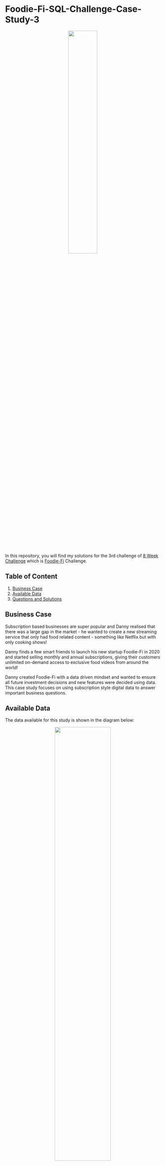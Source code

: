 # Foodie-Fi-SQL-Challenge-Case-Study-3
<p align = "center">
<img src="https://8weeksqlchallenge.com/images/case-study-designs/3.png" width="43%" height="43%">
</p>

In this repository, you will find my solutions for the 3rd challenge of [8 Week Challenge](https://8weeksqlchallenge.com/) which is [Foodie-Fi](https://8weeksqlchallenge.com/case-study-3/) Challenge.
## Table of Content
1. [Business Case](#business-case)
2. [Available Data](#available-data)
3. [Questions and Solutions](#questions-and-solutions)

## Business Case
Subscription based businesses are super popular and Danny realised that there was a large gap in the market - he wanted to create a new streaming service that only had food related content - something like Netflix but with only cooking shows!

Danny finds a few smart friends to launch his new startup Foodie-Fi in 2020 and started selling monthly and annual subscriptions, giving their customers unlimited on-demand access to exclusive food videos from around the world!

Danny created Foodie-Fi with a data driven mindset and wanted to ensure all future investment decisions and new features were decided using data. This case study focuses on using subscription style digital data to answer important business questions.

## Available Data
The data available for this study is shown in the diagram below:

<p align = "center">
<img src = "https://8weeksqlchallenge.com/images/case-study-3-erd.png" width = "60%" height = "60%"></img></p>

### `plans` table 
<Details>
    <summary>Table Details</summary>
&nbsp;
  
|plan_id|plan_name    |price |
|-------|-------------|------|
|0      |trial        |0.00  |
|1      |basic monthly|9.90  |
|2      |pro monthly  |19.90 |
|3      |pro annual   |199.00|
|4      |churn        |NULL  |

* Customers can choose which plans to join Foodie-Fi when they first sign up.
* Basic plan customers have limited access and can only stream their videos and is only available monthly at $9.90
* Pro plan customers have no watch time limits and are able to download videos for offline viewing. Pro plans start at $19.90 a month or $199 for an annual subscription.
* Customers can sign up to an initial 7 day free trial will automatically continue with the pro monthly subscription plan unless they cancel, downgrade to basic or upgrade to an annual pro plan at any point during the trial.
* When customers cancel their Foodie-Fi service - they will have a `churn` plan record with a `null` price but their plan will continue until the end of the billing period.
</Details>

### `subscriptions` table
<Details>
    <summary>Table Details</summary>
&nbsp;  

|customer_id|plan_id      |start_date|plan_id|plan_name    |price |
|-----------|-------------|----------|-------|-------------|------|
|1          |0            |2020-08-01|0      |trial        |0.00  |
|1          |1            |2020-08-08|1      |basic monthly|9.90  |
|2          |0            |2020-09-20|0      |trial        |0.00  |
|2          |3            |2020-09-27|3      |pro annual   |199.00|
|11         |0            |2020-11-19|0      |trial        |0.00  |
|11         |4            |2020-11-26|4      |churn        |NULL  |
|13         |0            |2020-12-15|0      |trial        |0.00  |
|13         |1            |2020-12-22|1      |basic monthly|9.90  |
|13         |2            |2021-03-29|2      |pro monthly  |19.90 |
|15         |0            |2020-03-17|0      |trial        |0.00  |
|15         |2            |2020-03-24|2      |pro monthly  |19.90 |
|15         |4            |2020-04-29|4      |churn        |NULL  |
|16         |0            |2020-05-31|0      |trial        |0.00  |
|16         |1            |2020-06-07|1      |basic monthly|9.90  |
|16         |3            |2020-10-21|3      |pro annual   |199.00|
|18         |0            |2020-07-06|0      |trial        |0.00  |
|18         |2            |2020-07-13|2      |pro monthly  |19.90 |
|19         |0            |2020-06-22|0      |trial        |0.00  |
|19         |2            |2020-06-29|2      |pro monthly  |19.90 |
|19         |3            |2020-08-29|3      |pro annual   |199.00|

* Customer subscriptions show the exact date where their specific `plan_id` starts.
* If customers downgrade from a pro plan or cancel their `subscription` - the higher plan will remain in place until the period is over - the `start_date` in the subscriptions table will reflect the date that the actual plan changes.
* When customers upgrade their account from a basic plan to a pro or annual pro plan - the higher plan will take effect straightaway.
* When customers churn - they will keep their access until the end of their current billing period but the `start_date` will be technically the day they decided to cancel their service.
</Details>

## Questions and Solutions
### Section A: Customer Journey
Based off the 8 sample customers provided in the sample from the `subscriptions` table, write a brief description about each customer's onboarding journey.

```sql 
SELECT * 
  FROM subscriptions AS s 
  JOIN plans AS p ON s.plan_id = p.plan_id
 WHERE s.customer_id IN (1, 2, 11, 13, 15, 16, 18, 19);
```
|customer_id|plan_id      |start_date|plan_id|plan_name    |price |
|-----------|-------------|----------|-------|-------------|------|
|1          |0            |2020-08-01|0      |trial        |0.00  |
|1          |1            |2020-08-08|1      |basic monthly|9.90  |
|2          |0            |2020-09-20|0      |trial        |0.00  |
|2          |3            |2020-09-27|3      |pro annual   |199.00|
|11         |0            |2020-11-19|0      |trial        |0.00  |
|11         |4            |2020-11-26|4      |churn        |NULL  |
|13         |0            |2020-12-15|0      |trial        |0.00  |
|13         |1            |2020-12-22|1      |basic monthly|9.90  |
|13         |2            |2021-03-29|2      |pro monthly  |19.90 |
|15         |0            |2020-03-17|0      |trial        |0.00  |
|15         |2            |2020-03-24|2      |pro monthly  |19.90 |
|15         |4            |2020-04-29|4      |churn        |NULL  |
|16         |0            |2020-05-31|0      |trial        |0.00  |
|16         |1            |2020-06-07|1      |basic monthly|9.90  |
|16         |3            |2020-10-21|3      |pro annual   |199.00|
|18         |0            |2020-07-06|0      |trial        |0.00  |
|18         |2            |2020-07-13|2      |pro monthly  |19.90 |
|19         |0            |2020-06-22|0      |trial        |0.00  |
|19         |2            |2020-06-29|2      |pro monthly  |19.90 |
|19         |3            |2020-08-29|3      |pro annual   |199.00|

* **Customer 1**: Signed up on the 1st of August 2020 and started a free trial for 7 days. Since did not cancel, upgrade or downgrade the subscriptions 
he/she continued with basic monthly plan for $9.90/month
* **Customer 2**: Signed up on 2020-09-20 and before the ending of free trial plan he/she upgraded to annual pro plan for $199/year
* **Customer 11**: Signed up on 2020-11-19, and cancelled the subscription after the free trial ended.
* **Customer 13**: Signed up on 2020-12-15 and continued automatically with the basic monthly plan after the free trial ended. Then upgraded to pro monthly after 3 months
* **Customer 15**: Signed up on 2020-03-17 and upgraded to the pro monthly plan, then cancelled after 1 month.
* **Customer 16**: Signed up on 2020-05-31 and continued automatically with the basic monthly plan after the free trial ended. Then upgraded to the pro annual plan after using the basic monthly plan for approximately 5 months
* **Customer 18**: Signed up on 2020-07-06. Upgraded to the pro monthly plan after the free trial ended
* **Customer 19**: Signed up on 2020-06-22 with a free trial, then switched to pro monthly plan, then switched to pro annual plan
        
### Section B: Data Analysis Questions
#### 1. How many customers has Foodie-Fi ever had?

```sql
SELECT COUNT(DISTINCT customer_id) AS total_customers
  FROM subscriptions;
```
|total_customers|
|---------------|
|1000           |

#### 2.What is the monthly distribution of trial plan start_date values for our dataset - use the start of the month as the group by value?

```sql
SELECT MONTH (s.start_date) AS 'month',
       COUNT(s.plan_id) AS total_free_trial
  FROM subscriptions AS s
  JOIN plans AS p ON s.plan_id = p.plan_id
 WHERE p.plan_name = 'trial'
 GROUP BY MONTH;    
```
|month|total_free_trial|
|-----|----------------|
|3    |94              |
|10   |79              |
|7    |89              |
|11   |75              |
|6    |79              |
|9    |87              |
|5    |88              |
|1    |88              |
|8    |88              |
|12   |84              |
|2    |68              |
|4    |81              |

#### 3. What plan start_date values occur after the year 2020 for our dataset? Show the breakdown by count of events for each plan_name?
```sql
     WITH 2020_and_before AS (
             SELECT plan_id,
                    COUNT(customer_id) AS total_events
               FROM subscriptions
              WHERE YEAR(start_date) <= 2020
           GROUP BY plan_id
          ),
          after_2020 AS (
             SELECT plan_id,
                    COUNT(customer_id) AS total_events
               FROM subscriptions
              WHERE YEAR(start_date) > 2020
           GROUP BY plan_id
          )
   SELECT p.plan_name,
          t1.total_events AS 2020_and_before,
          t2.total_events AS after_2020
     FROM 2020_and_before t1
     JOIN after_2020 t2 ON t1.plan_id = t2.plan_id
     JOIN plans p ON p.plan_id = t1.plan_id;
```
|plan_name    |2020_and_before|after_2020|
|-------------|---------------|----------|
|basic monthly|538            |8         |
|pro monthly  |479            |60        |
|pro annual   |195            |63        |
|churn        |236            |71        |


#### 4. What is the customer count and percentage of customers who have churned rounded to 1 decimal place?
```sql
   SELECT COUNT(s.customer_id) AS customer_count,
          ROUND(COUNT(s.customer_id) * 100 / 
          (SELECT COUNT(DISTINCT customer_id) FROM subscriptions),1) AS perc
     FROM subscriptions AS s
     JOIN plans p ON s.plan_id = p.plan_id
    WHERE plan_name = 'churn';
```
|customer_count|perc|
|--------------|----|
|307           |30.7|

#### 5. How many customers have churned straight after their initial free trial - what percentage is this rounded to the nearest whole number?
```sql
     WITH next_plan AS (
             SELECT s.customer_id,
                    s.plan_id,
                    p.plan_name,
                    LEAD(p.plan_name) OVER (PARTITION BY s.customer_id ORDER BY s.start_date) AS next_plan
               FROM subscriptions AS s
               JOIN plans AS p ON s.plan_id = p.plan_id
          )
   SELECT COUNT(DISTINCT customer_id) AS total_customers,
          ROUND(COUNT(DISTINCT customer_id) * 100 / (SELECT COUNT(DISTINCT customer_id) FROM subscriptions),0)
          AS perc
     FROM next_plan
    WHERE plan_name = 'trial'
      AND next_plan = 'churn';
```
|total_customers|perc|
|---------------|----|
|92             |9   |

#### 6. What is the number and percentage of customer plans after their initial free trial?
```sql
     WITH next_plan AS (
             SELECT s.customer_id,
                    s.plan_id,
                    p.plan_name,
                    LEAD(p.plan_name) OVER (PARTITION BY s.customer_id ORDER BY s.start_date) AS next_plan
               FROM subscriptions AS s
               JOIN plans AS p ON s.plan_id = p.plan_id
          )
   SELECT next_plan,
          COUNT(customer_id) AS total_customers,
          ROUND(COUNT(customer_id) * 100 / (SELECT COUNT(DISTINCT customer_id) FROM subscriptions), 1) AS perc
     FROM next_plan
    WHERE plan_name = 'trial'
    GROUP BY next_plan
    ORDER BY perc DESC;
```
|next_plan    |total_customers|perc|
|-------------|---------------|----|
|basic monthly|546            |54.6|
|pro monthly  |325            |32.5|
|churn        |92             |9.2 |
|pro annual   |37             |3.7 |

			
#### 7. What is the customer count and percentage breakdown of all 5 plan_name values at 2020-12-31?
```sql
     WITH cte AS (
             SELECT customer_id,
                    plan_id,
                    start_date,
                    LEAD(plan_id) OVER (PARTITION BY customer_id ORDER BY start_date) AS next_plan,
                    LEAD(start_date) OVER (PARTITION BY customer_id ORDER BY start_date) AS next_start_date
               FROM subscriptions
          )
   SELECT p.plan_name,
          COUNT(cte.customer_id) AS total_customers,
          ROUND(COUNT(cte.customer_id) * 100 / (SELECT COUNT(DISTINCT customer_id) FROM subscriptions), 1) AS perc
     FROM cte
     JOIN plans AS p ON cte.plan_id = p.plan_id
    WHERE '2020-12-31' BETWEEN cte.start_date AND cte.next_start_date
       OR (
          cte.next_start_date IS NULL
      AND cte.start_date < '2020-12-31'
          )
 GROUP BY p.plan_name
 ORDER BY total_customers;
```
|plan_name    |total_customers|perc|
|-------------|---------------|----|
|trial        |19             |1.9 |
|pro annual   |195            |19.5|
|basic monthly|224            |22.4|
|churn        |235            |23.5|
|pro monthly  |327            |32.7|

    
#### 8. How many customers have upgraded to an annual plan in 2020?
```sql
   SELECT COUNT(DISTINCT s.customer_id) AS total_customers
     FROM subscriptions s
     JOIN plans p ON s.plan_id = p.plan_id
    WHERE p.plan_name = 'pro annual'
      AND YEAR(start_date) = 2020;
```

|total_customers|
|---------------|
|195            |
#### 9. How many days on average does it take for a customer to an annual plan from the day they join Foodie-Fi?
```sql
     WITH trial_customers AS (
             SELECT s.customer_id,
                    s.start_date
               FROM subscriptions AS s
               JOIN plans AS p ON s.plan_id = p.plan_id
              WHERE p.plan_name = 'trial'
          ),
          annual_customers AS (
             SELECT s.customer_id,
                    s.start_date
               FROM subscriptions s
               JOIN plans AS p ON s.plan_id = p.plan_id
              WHERE p.plan_name = 'pro annual'
          )
   SELECT ROUND(AVG(DATEDIFF(a.start_date, t.start_date)), 1) AS avg_annual_upgrade_period
     FROM trial_customers AS t
     JOIN annual_customers AS ON t.customer_id = a.customer_id
    WHERE a.start_date IS NOT NULL;
```
|avg_annual_upgrade_period|
|-------------------------|
|104.6                    |

#### 10. Can you further breakdown this average value into 30 day periods (i.e. 0-30 days, 31-60 days etc)
```sql
     WITH trial_customers AS (
             SELECT s.customer_id,
                    s.start_date
               FROM subscriptions s
               JOIN plans p ON s.plan_id = p.plan_id
              WHERE p.plan_name = 'trial'
          ),
          annual_customers AS (
             SELECT s.customer_id,
                    s.start_date
               FROM subscriptions AS s
               JOIN plans AS p ON s.plan_id = p.plan_id
              WHERE p.plan_name = 'pro annual'
          )
   SELECT CONCAT(
          FLOOR(DATEDIFF(a.start_date, t.start_date) / 30) * 30, "-", 
          FLOOR(DATEDIFF(a.start_date, t.start_date) / 30) * 30 + 30,
          ' days'
          ) AS upgrade_period,
          COUNT(DISTINCT t.customer_id) AS total_customers,
          ROUND(AVG(DATEDIFF(a.start_date, t.start_date)), 0) AS avg_upgrade_duration
     FROM trial_customers AS t
     JOIN annual_customers AS a ON t.customer_id = a.customer_id
    WHERE a.start_date IS NOT NULL
 GROUP BY 1
 ORDER BY upgrade_period + 0; -- converting the first column to integer so we can sort the output.
```
|upgrade_period|total_customers|avg_upgrade_duration|
|--------------|---------------|--------------------|
|0-30 days     |48             |10                  |
|30-60 days    |25             |42                  |
|60-90 days    |33             |71                  |
|90-120 days   |35             |100                 |
|120-150 days  |43             |133                 |
|150-180 days  |35             |162                 |
|180-210 days  |27             |190                 |
|210-240 days  |4              |224                 |
|240-270 days  |5              |257                 |
|270-300 days  |1              |285                 |
|300-330 days  |1              |327                 |
|330-360 days  |1              |346                 |

#### 11. How many customers downgraded from a pro monthly to a basic monthly plan in 2020?
```sql
     WITH next_plan AS (
             SELECT s.customer_id,
                    p.plan_name,
                    s.start_date,
                    LEAD(p.plan_name) OVER (PARTITION BY customer_id ORDER BY s.start_date) AS next_plan,
                    LEAD(s.start_date) OVER (PARTITION BY customer_id ORDER BY s.start_date) AS next_plan_start_date
               FROM subscriptions AS s
               JOIN plans AS p ON s.plan_id = p.plan_id
          )
   SELECT COUNT(DISTINCT customer_id) AS total_customers
     FROM next_plan
    WHERE next_plan = 'basic monthly'
      AND plan_name = 'pro monthly'
      AND YEAR(next_plan_start_date) = 2020;
```
|total_customers|
|---------------|
|0              |

No customers downgraded from a pro monthly to a basic monthly plan in 2020
    
### Section C: Challenge Payment Question
* The Foodie-Fi team wants you to create a new payments table for the year 2020 that includes amounts paid by each customer in the subscriptions table with the following requirements:
* monthly payments always occur on the same day of month as the original start_date of any monthly paid plan
upgrades from basic to monthly or pro plans are reduced by the current paid amount in that month and start immediately
* upgrades from pro monthly to pro annual are paid at the end of the current billing period and also starts at the end of the month period
* once a customer churns they will no longer make payments
```sql
     WITH RECURSIVE payment_dates AS (
             SELECT s.customer_id,
                    p.plan_id,
                    p.plan_name,
                    s.start_date AS payment_date,
                    CASE
                        WHEN LEAD(s.start_date) OVER (PARTITION BY customer_id ORDER BY s.start_date) IS NULL THEN '2020-12-31'
                        ELSE DATE_ADD(s.start_date, INTERVAL DATEDIFF(s.start_date, LEAD(s.start_date) OVER (PARTITION BY customer_id ORDER BY s.start_date)) MONTH)
                        END AS last_date,
                    p.price AS amount
               FROM subscriptions AS s
               JOIN plans AS p ON s.plan_id = p.plan_id
              WHERE p.plan_name != 'trial'
                AND YEAR(s.start_date) = 2020
              UNION
             SELECT customer_id,
                    plan_id,
                    plan_name,
                    DATE_ADD(payment_date, INTERVAL 1 MONTH) AS payment_date,
                    last_date,
                    amount
               FROM payment_dates
              WHERE DATE_ADD(payment_date, INTERVAL 1 MONTH) <= last_date
                AND plan_name != 'pro annual'
          )
   SELECT customer_id,
          plan_id,
          plan_name,
          payment_date,
          amount,
          ROW_NUMBER() OVER (PARTITION BY customer_id ORDER BY payment_date) AS payment_order
     FROM payment_dates
    WHERE amount IS NOT NULL
 ORDER BY customer_id;

```

|customer_id|plan_id|plan_name    |payment_date|amount|payment_order|
|-----------|-------|-------------|------------|------|-------------|
|1          |1      |basic monthly|2020-08-08  |9.90  |1            |
|1          |1      |basic monthly|2020-09-08  |9.90  |2            |
|1          |1      |basic monthly|2020-10-08  |9.90  |3            |
|1          |1      |basic monthly|2020-11-08  |9.90  |4            |
|1          |1      |basic monthly|2020-12-08  |9.90  |5            |
|2          |3      |pro annual   |2020-09-27  |199.00|1            |
|...
|18         |2      |pro monthly  |2020-07-13  |19.90 |1            |
|18         |2      |pro monthly  |2020-08-13  |19.90 |2            |
|18         |2      |pro monthly  |2020-09-13  |19.90 |3            |
|18         |2      |pro monthly  |2020-10-13  |19.90 |4            |
|18         |2      |pro monthly  |2020-11-13  |19.90 |5            |
|18         |2      |pro monthly  |2020-12-13  |19.90 |6            |
|19         |2      |pro monthly  |2020-06-29  |19.90 |1            |
|19         |3      |pro annual   |2020-08-29  |199.00|2            |













